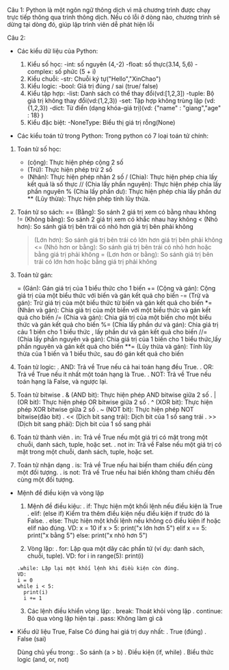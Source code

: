 Câu 1: Python là một ngôn ngữ thông dịch vì mã chương trình được chạy trực tiếp thông qua trình thông dịch. Nếu có lỗi ở dòng nào, chương trình sẽ dừng tại dòng đó, giúp lập trình viên dễ phát hiện lỗi

Câu 2:
* Các kiểu dữ liệu của Python:
  1. Kiểu số học:
      -int: số nguyên (4,-2)
      -float: số thực(3.14, 5,6)
      -complex: số phức (5 + i)
  2. Kiểu chuỗi:
      -str: Chuỗi ký tự("Hello","XinChao")
  3. Kiểu logic:
      -bool: Giá trị đúng / sai (true/ false)
  4. Kiểu tập hợp:
      -list: Danh sách có thể thay đổi(vd:[1,2,3])
      -tuple: Bộ giá trị không thay đổi(vd:(1,2,3))
      -set: Tập hợp không trùng lặp (vd:{1,2,3})
      -dict: Từ điển (dạng khóa-giá trị)(vd: {"name" : "giang","age" : 18} )
  5. Kiểu đặc biệt:
      -NoneType: Biểu thị giá trị rỗng(None)


* Các kiểu toán tử trong Python:
Trong python có  7 loại toán tử chính:

1. Toán tử số học:
    + (cộng): Thực hiện phép cộng 2 số
    - (Trừ): Thực hiện phép trừ 2 số
    * (Nhân): Thực hiện phép nhân 2 số
    / (Chia): Thực hiện phép chia lấy kết quả là số thực
    // (Chia lấy phần nguyên): Thực hiện phép chia lấy phần nguyên
    % (Chia lấy phần dư): Thực hiện phép chia lấy phần dư
    ** (Lũy thừa):  Thực hiện phép tính lũy thừa.

2. Toán tử so sách:
    == (Bằng): So sánh 2 giá trị xem có bằng nhau không
    != (Không bằng): So sánh 2 giá trị xem có khắc nhau hay không
    < (Nhỏ hơn): So sánh giá trị bên trái có nhỏ hơn giá trị bên phải không
    > (Lớn hơn): So sánh giá trị bên trái có lớn hơn giá trị bên phải không
    <= (Nhỏ hơn or bằng): So sánh giá trị bên trái có nhỏ hơn hoặc bằng giá trị phải không
    >= (Lơn hơn or bằng): So sánh giá trị bên trái có lớn hơn hoặc bằng giá trị phải không

3. Toán tử gán:

    = (Gán): Gán giá trị của 1 biểu thức cho 1 biến
    += (Cộng và gán): Cộng giá trị của một biểu thức với biến và gán kết quả cho biến
    -= (Trừ và gán): Trừ giá trị của một biểu thức từ biến và gán kết quả cho biến
    *= (Nhân và gán): Chia giá trị của một biến với một biểu thức và gán kết quả cho biến
    /= (Chia và gán): Chia giá trị của một biến cho một biểu thức và gán kết quả cho biến
    %= (Chia lấy phần dư và gán): Chia giá trị cảu 1 biến cho 1 biểu thức , lấy phần dư và gán kết quả cho biến
    //= (Chia lấy phần nguyên và gán): Chia giá trị của 1 biến cho 1 biểu thức,lấy phần nguyên và gán kết quả cho biến
    **= (Lũy thừa và gán): Tính lũy thừa của 1 biến và 1 biểu thức, sau đó gán kết quả cho biến

4. Toán tử logic:
  . AND: Trả về True nếu cả hai toán hạng đều True.
  . OR:  Trả về True nếu ít nhất một toán hạng là True.
  . NOT:  Trả về True nếu toán hạng là False, và ngược lại.

5. Toán tử bitwise
 . & (AND bit): Thực hiện phép AND bitwise giữa 2 số
 . | (OR bit): Thực hiện phép OR bitwise giữa 2 số
 . ^ (XOR bit): Thực hiện phép XOR bitwise giữa 2 số
 . ~ (NOT bit): Thực hiện phép NOT bitwise(đảo bit)
 . << (Dịch bit sang trái): Dịch bit của 1 số sang trái
 . >> (Dịch bit sang phải): Dịch bit của 1 số sang phải

6. Toán tử thành viên
  . in: Trả về True nếu một giá trị có mặt trong một chuỗi, danh sách, tuple, hoặc set.
  . not in: Trả về False nếu một giá trị có mặt trong một chuỗi, danh sách, tuple, hoặc set.

7. Toán tử nhận dạng
  . is: Trả về True nếu hai biến tham chiếu đến cùng một đối tượng.
  . is not: Trả về True nếu hai biến không tham chiếu đến cùng một đối tượng.

* Mệnh đề điều kiện và vòng lặp
    1. Mệnh đề điều kiệu:
        . if: Thực hiện một khối lệnh nếu điều kiện là True
        . elif: (else if) Kiểm tra thêm điều kiện nếu điều kiện if trước đó là False.
        . else: Thực hiện một khối lệnh nếu không có điều kiện if hoặc elif nào đúng.
    VD: 
    x = 10
    if x > 5:
      print("x lớn hơn 5")
    elif x == 5:
      print("x bằng 5")
    else:
      print("x nhỏ hơn 5")
    
    2. Vòng lặp:
      . for: Lặp qua một dãy các phần tử (ví dụ: danh sách, chuỗi, tuple).
      VD: 
      for i in range(5):
          print(i)

      .while: Lặp lại một khối lệnh khi điều kiện còn đúng. 
      VD:
      i = 0
      while i < 5:
        print(i)
        i += 1
      
    3. Các lệnh điều khiển vòng lặp:
      . break: Thoát khỏi vòng lặp
      . continue: Bỏ qua vòng lặp hiện tại
      . pass: Không làm gì cả


* Kiểu dữ liệu True, False
    Có đúng hai giá trị duy nhất:
      . True (đúng)
      . False (sai)

    Dùng chủ yếu trong:
      . So sánh (a > b)
      . Điều kiện (if, while)
      . Biểu thức logic (and, or, not)


